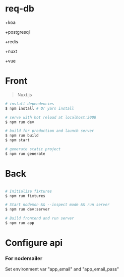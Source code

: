 # req-db

+koa

+postgresql

+redis

+nuxt

+vue

# Front

> Nuxt.js

``` bash
# install dependencies
$ npm install # Or yarn install

# serve with hot reload at localhost:3000
$ npm run dev

# build for production and launch server
$ npm run build
$ npm start

# generate static project
$ npm run generate
```

# Back

``` bash

# Initialize fixtures
$ npm run fixtures

# Start nodemon && --inspect mode && run server
$ npm run dev:server

# Build frontend and run server
$ npm run app

```

# Configure api

### For nodemailer

Set environment var "app_email" and "app_email_pass"
